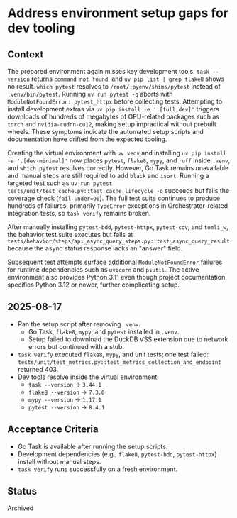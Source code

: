 # Address environment setup gaps for dev tooling

## Context
The prepared environment again misses key development tools. `task --version`
returns `command not found`, and `uv pip list | grep flake8` shows no result.
`which pytest` resolves to `/root/.pyenv/shims/pytest` instead of
`.venv/bin/pytest`. Running `uv run pytest -q` aborts with
`ModuleNotFoundError: pytest_httpx` before collecting tests. Attempting to install
development extras via `uv pip install -e '.[full,dev]'` triggers downloads of
hundreds of megabytes of GPU-related packages such as `torch` and
`nvidia-cudnn-cu12`, making setup impractical without prebuilt wheels. These
symptoms indicate the automated setup scripts and documentation have drifted
from the expected tooling.

Creating the virtual environment with `uv venv` and installing
`uv pip install -e '.[dev-minimal]'` now places `pytest`, `flake8`, `mypy`, and
`ruff` inside `.venv`, and `which pytest` resolves correctly. However,
Go Task remains unavailable and manual steps are still required to add `black`
and `isort`. Running a targeted test such as
`uv run pytest tests/unit/test_cache.py::test_cache_lifecycle -q` succeeds but
fails the coverage check (`fail-under=90`). The full test suite continues to
produce hundreds of failures, primarily `TypeError` exceptions in
Orchestrator-related integration tests, so `task verify` remains broken.

After manually installing `pytest-bdd`, `pytest-httpx`, `pytest-cov`, and
`tomli_w`, the behavior test suite executes but fails at
`tests/behavior/steps/api_async_query_steps.py::test_async_query_result`
because the async status response lacks an "answer" field.

Subsequent test attempts surface additional `ModuleNotFoundError`
failures for runtime dependencies such as `uvicorn` and `psutil`.
The active environment also provides Python 3.11 even though project
documentation specifies Python 3.12 or newer, further complicating
setup.

## 2025-08-17
- Ran the setup script after removing `.venv`.
  - Go Task, `flake8`, `mypy`, and `pytest` installed in `.venv`.
  - Setup failed to download the DuckDB VSS extension due to network
    errors but continued with a stub.
- `task verify` executed `flake8`, `mypy`, and unit tests; one test
  failed: `tests/unit/test_metrics.py::test_metrics_collection_and_endpoint`
  returned 403.
- Dev tools resolve inside the virtual environment:
  - `task --version` → `3.44.1`
  - `flake8 --version` → `7.3.0`
  - `mypy --version` → `1.17.1`
  - `pytest --version` → `8.4.1`

## Acceptance Criteria
- Go Task is available after running the setup scripts.
- Development dependencies (e.g., `flake8`, `pytest-bdd`, `pytest-httpx`) install
  without manual steps.
- `task verify` runs successfully on a fresh environment.

## Status
Archived

